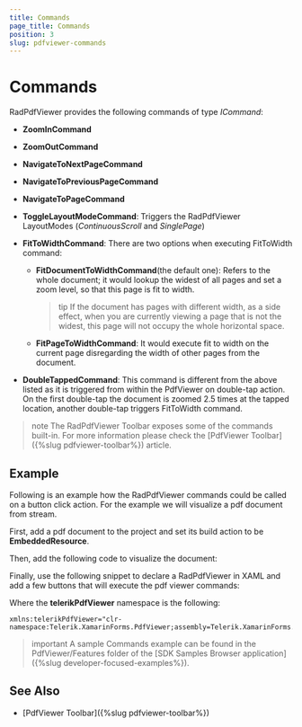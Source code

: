 ```yaml
---
title: Commands
page_title: Commands
position: 3
slug: pdfviewer-commands
---
```


# Commands

RadPdfViewer provides the following commands of type *ICommand*:

* **ZoomInCommand**
* **ZoomOutCommand**
* **NavigateToNextPageCommand**
* **NavigateToPreviousPageCommand**
* **NavigateToPageCommand**
* **ToggleLayoutModeCommand**: Triggers the RadPdfViewer LayoutModes (*ContinuousScroll* and *SinglePage*)
* **FitToWidthCommand**: There are two options when executing FitToWidth command:
	* **FitDocumentToWidthCommand**(the default one): Refers to the whole document; it would lookup the widest of all pages and set a zoom level, so that this page is fit to width. 
	
		>tip If the document has pages with different width, as a side effect, when you are currently viewing a page that is not the widest, this page will not occupy the whole horizontal space.
		
	* **FitPageToWidthCommand**: It would execute fit to width on the current page disregarding the width of other pages from the document.

* **DoubleTappedCommand**: This command is different from the above listed as it is triggered from within the PdfViewer on double-tap action. On the first double-tap the document is zoomed 2.5 times at the tapped location, another double-tap triggers FitToWidth command.

>note The RadPdfViewer Toolbar exposes some of the commands built-in. For more information please check the [PdfViewer Toolbar]({%slug pdfviewer-toolbar%}) article.

## Example

Following is an example how the RadPdfViewer commands could be called on a button click action. For the example we will visualize a pdf document from stream. 

First, add a pdf document to the project and set its build action to be **EmbeddedResource**.

Then, add the following code to visualize the document:

<snippet id='pdfviewer-commands'/>

Finally, use the following snippet to declare a RadPdfViewer in XAML and add a few buttons that will execute the pdf viewer commands:

<snippet id='pdfviewer-commands-xaml'/>

Where the **telerikPdfViewer** namespace is the following:

```XAML
xmlns:telerikPdfViewer="clr-namespace:Telerik.XamarinForms.PdfViewer;assembly=Telerik.XamarinForms.PdfViewer"
```
 
>important A sample Commands example can be found in the PdfViewer/Features folder of the [SDK Samples Browser application]({%slug developer-focused-examples%}).

## See Also

- [PdfViewer Toolbar]({%slug pdfviewer-toolbar%})
